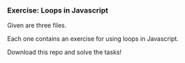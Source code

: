 ### Exercise: Loops in Javascript

Given are three files.

Each one contains an exercise for using loops in Javascript.

Download this repo and solve the tasks!
